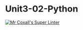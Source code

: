 # Unit3-02-Python
[![Mr Coxall's Super Linter](https://github.com/ICS3U-Programming-NolanS/Unit3-02-Python/workflows/Mr%20Coxall's%20Super%20Linter/badge.svg)](https://github.com/ICS3U-Programming-NolanS/Unit3-02-Python/actions/)
